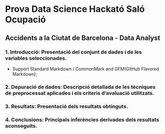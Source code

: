 
# Prova Data Science Hackató Saló Ocupació 

## Accidents a la Ciutat de Barcelona - Data Analyst

### 1. Introducció: Presentació del conjunt de dades i de les variables seleccionades.

- Support Standard Markdown / CommonMark and GFM(GitHub Flavored Markdown);


### 2. Depuració de dades: Descripció detallada de les tècniques de preprocessat aplicades i els criteris d’avaluació utilitzats.


### 3. Resultats: Presentació dels resultats obtinguts.


### 4. Conclusions: Principals inferències derivades dels resultats aconseguits.

